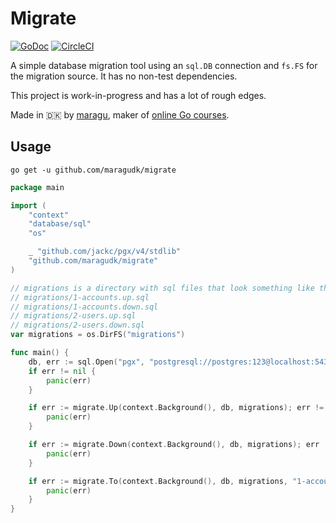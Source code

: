 # Migrate

[![GoDoc](https://godoc.org/github.com/maragudk/migrate?status.svg)](https://godoc.org/github.com/maragudk/migrate)
[![CircleCI](https://circleci.com/gh/maragudk/migrate.svg?style=shield)](https://circleci.com/gh/maragudk/migrate)

A simple database migration tool using an `sql.DB` connection and `fs.FS` for the migration source. It has no non-test dependencies.

This project is work-in-progress and has a lot of rough edges.

Made in 🇩🇰 by [maragu](https://www.maragu.dk), maker of [online Go courses](https://www.golang.dk/).

## Usage

```shell
go get -u github.com/maragudk/migrate
```

```go
package main

import (
	"context"
	"database/sql"
	"os"

	_ "github.com/jackc/pgx/v4/stdlib"
	"github.com/maragudk/migrate"
)

// migrations is a directory with sql files that look something like this:
// migrations/1-accounts.up.sql
// migrations/1-accounts.down.sql
// migrations/2-users.up.sql
// migrations/2-users.down.sql
var migrations = os.DirFS("migrations")

func main() {
	db, err := sql.Open("pgx", "postgresql://postgres:123@localhost:5432/postgres?sslmode=disable")
	if err != nil {
		panic(err)
	}

	if err := migrate.Up(context.Background(), db, migrations); err != nil {
		panic(err)
	}

	if err := migrate.Down(context.Background(), db, migrations); err != nil {
		panic(err)
	}

	if err := migrate.To(context.Background(), db, migrations, "1-accounts"); err != nil {
		panic(err)
	}
}
```
